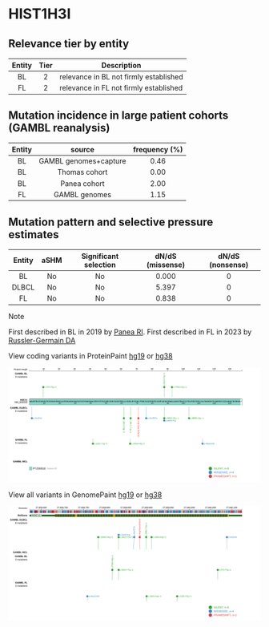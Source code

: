 # HIST1H3I

## Relevance tier by entity

|Entity|Tier|Description                           |
|:------:|:----:|--------------------------------------|
|BL    |2   |relevance in BL not firmly established|
|FL    |2   |relevance in FL not firmly established|

## Mutation incidence in large patient cohorts (GAMBL reanalysis)

|Entity|source               |frequency (%)|
|:------:|:---------------------:|:-------------:|
|BL    |GAMBL genomes+capture|0.46         |
|BL    |Thomas cohort        |0.00         |
|BL    |Panea cohort         |2.00         |
|FL    |GAMBL genomes        |1.15         |

## Mutation pattern and selective pressure estimates

|Entity|aSHM|Significant selection|dN/dS (missense)|dN/dS (nonsense)|
|:------:|:----:|:---------------------:|:----------------:|:----------------:|
|BL    |No  |No                   |0.000           |0               |
|DLBCL |No  |No                   |5.397           |0               |
|FL    |No  |No                   |0.838           |0               |


> [!NOTE]
> First described in BL in 2019 by [Panea RI](https://pubmed.ncbi.nlm.nih.gov/31558468). First described in FL in 2023 by [Russler-Germain DA](https://pubmed.ncbi.nlm.nih.gov/37493986)


View coding variants in ProteinPaint [hg19](https://morinlab.github.io/LLMPP/GAMBL/HIST1H3I_protein.html)  or [hg38](https://morinlab.github.io/LLMPP/GAMBL/HIST1H3I_protein_hg38.html)

![image](images/proteinpaint/HIST1H3I_NM_003533.svg)

View all variants in GenomePaint [hg19](https://morinlab.github.io/LLMPP/GAMBL/HIST1H3I.html)  or [hg38](https://morinlab.github.io/LLMPP/GAMBL/HIST1H3I_hg38.html)

![image](images/proteinpaint/HIST1H3I.svg)
